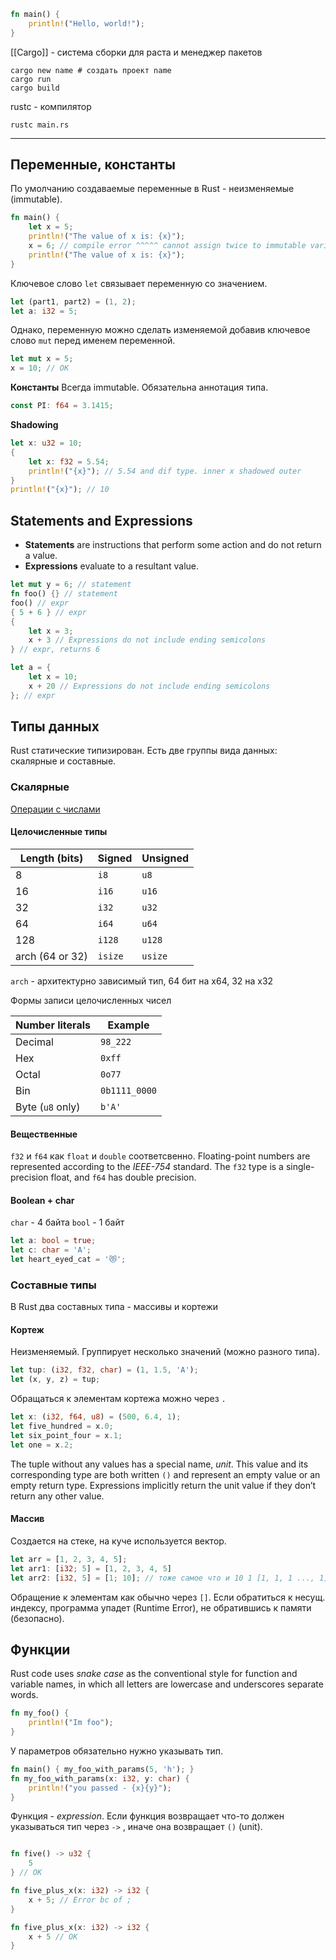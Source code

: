 ```rust
fn main() {
    println!("Hello, world!");
}
```

[[Cargo]] - система сборки для раста и менеджер пакетов
```shell
cargo new name # создать проект name
cargo run
cargo build 
```

rustc - компилятор

```shell
rustc main.rs
```

----

## Переменные, константы 

По умолчанию создаваемые переменные в Rust - неизменяемые (immutable). 
```rust
fn main() {
    let x = 5;
    println!("The value of x is: {x}");
    x = 6; // compile error ^^^^^ cannot assign twice to immutable variable
    println!("The value of x is: {x}");
}
```

Ключевое слово `let` связывает переменную со значением.
```rust
let (part1, part2) = (1, 2);
let a: i32 = 5;
```

Однако, переменную можно сделать изменяемой добавив ключевое слово `mut` перед именем переменной.
```rust
let mut x = 5;
x = 10; // OK
```

**Константы** 
Всегда immutable. Обязательна аннотация типа.
```rust
const PI: f64 = 3.1415;
```

**Shadowing**
```rust
let x: u32 = 10;
{
	let x: f32 = 5.54;
	println!("{x}"); // 5.54 and dif type. inner x shadowed outer
}
println!("{x}"); // 10
```

## Statements and Expressions

- **Statements** are instructions that perform some action and do not return a value.
- **Expressions** evaluate to a resultant value.

```rust
let mut y = 6; // statement
fn foo() {} // statement
foo() // expr
{ 5 + 6 } // expr
{
	let x = 3;
	x + 3 // Expressions do not include ending semicolons
} // expr, returns 6

let a = {
	let x = 10;
	x + 20 // Expressions do not include ending semicolons
}; // expr
```
## Типы данных

Rust статические типизирован.
Есть две группы вида данных: скалярные и составные. 
### Скалярные
[Операции с числами](https://doc.rust-lang.org/book/appendix-02-operators.html)
#### Целочисленные типы

| Length (bits)   | Signed  | Unsigned |
| --------------- | ------- | -------- |
| 8               | `i8`    | `u8`     |
| 16              | `i16`   | `u16`    |
| 32              | `i32`   | `u32`    |
| 64              | `i64`   | `u64`    |
| 128             | `i128`  | `u128`   |
| arch (64 or 32) | `isize` | `usize`  |
`arch` - архитектурно зависимый тип, 64 бит на x64, 32 на x32 

Формы записи целочисленных чисел

| Number literals  | Example       |
| ---------------- | ------------- |
| Decimal          | `98_222`      |
| Hex              | `0xff`        |
| Octal            | `0o77`        |
| Bin              | `0b1111_0000` |
| Byte (`u8` only) | `b'A'`        |

#### Вещественные
`f32` и `f64` как `float` и `double` соответсвенно.
Floating-point numbers are represented according to the *IEEE-754* standard. The `f32` type is a single-precision float, and `f64` has double precision.


#### Boolean + char

`char` - 4 байта
`bool` - 1 байт
```rust
let a: bool = true;
let c: char = 'A';
let heart_eyed_cat = '😻';
```


### Составные типы

В Rust два составных типа - массивы и кортежи

#### Кортеж
Неизменяемый. Группирует несколько значений (можно разного типа).

```rust
let tup: (i32, f32, char) = (1, 1.5, 'A');
let (x, y, z) = tup;
```

Обращаться к элементам кортежа можно через `.`
```rust
let x: (i32, f64, u8) = (500, 6.4, 1);
let five_hundred = x.0;
let six_point_four = x.1;
let one = x.2;
```

The tuple without any values has a special name, _unit_. This value and its corresponding type are both written `()` and represent an empty value or an empty return type. Expressions implicitly return the unit value if they don’t return any other value.

#### Массив
Создается на стеке, на куче используется вектор.
```rust
let arr = [1, 2, 3, 4, 5];
let arr1: [i32; 5] = [1, 2, 3, 4, 5]
let arr2: [i32, 5] = [1; 10]; // тоже самое что и 10 1 [1, 1, 1 ..., 1]
```

Обращение к элементам как обычно через `[]`. Если обратиться к несущ. индексу, программа упадет (Runtime Error), не обратившись к памяти (безопасно).


## Функции

Rust code uses _snake case_ as the conventional style for function and variable names, in which all letters are lowercase and underscores separate words. 

```rust
fn my_foo() {
	println!("Im foo");
}
```

У параметров обязательно нужно указывать тип.
```rust
fn main() { my_foo_with_params(5, 'h'); }
fn my_foo_with_params(x: i32, y: char) {
	println!("you passed - {x}{y}");
}
```

Функция - *expression*. Если функция возвращает что-то должен указываться тип через `->` , иначе она возвращает `()` (unit).
```rust

fn five() -> u32 {
	5
} // OK

fn five_plus_x(x: i32) -> i32 {
	x + 5; // Error bc of ; 
}

fn five_plus_x(x: i32) -> i32 {
	x + 5 // OK
}
```
